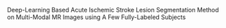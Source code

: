 Deep-Learning Based Acute Ischemic Stroke Lesion Segmentation Method on Multi-Modal MR Images using A Few Fully-Labeled Subjects
